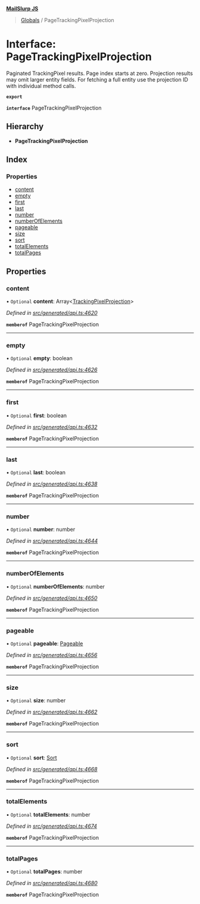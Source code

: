 **[MailSlurp JS](../README.md)**

> [Globals](../README.md) / PageTrackingPixelProjection

# Interface: PageTrackingPixelProjection

Paginated TrackingPixel results. Page index starts at zero. Projection results may omit larger entity fields. For fetching a full entity use the projection ID with individual method calls.

**`export`** 

**`interface`** PageTrackingPixelProjection

## Hierarchy

* **PageTrackingPixelProjection**

## Index

### Properties

* [content](pagetrackingpixelprojection.md#content)
* [empty](pagetrackingpixelprojection.md#empty)
* [first](pagetrackingpixelprojection.md#first)
* [last](pagetrackingpixelprojection.md#last)
* [number](pagetrackingpixelprojection.md#number)
* [numberOfElements](pagetrackingpixelprojection.md#numberofelements)
* [pageable](pagetrackingpixelprojection.md#pageable)
* [size](pagetrackingpixelprojection.md#size)
* [sort](pagetrackingpixelprojection.md#sort)
* [totalElements](pagetrackingpixelprojection.md#totalelements)
* [totalPages](pagetrackingpixelprojection.md#totalpages)

## Properties

### content

• `Optional` **content**: Array\<[TrackingPixelProjection](trackingpixelprojection.md)>

*Defined in [src/generated/api.ts:4620](https://github.com/mailslurp/mailslurp-client/blob/cce5bf2/src/generated/api.ts#L4620)*

**`memberof`** PageTrackingPixelProjection

___

### empty

• `Optional` **empty**: boolean

*Defined in [src/generated/api.ts:4626](https://github.com/mailslurp/mailslurp-client/blob/cce5bf2/src/generated/api.ts#L4626)*

**`memberof`** PageTrackingPixelProjection

___

### first

• `Optional` **first**: boolean

*Defined in [src/generated/api.ts:4632](https://github.com/mailslurp/mailslurp-client/blob/cce5bf2/src/generated/api.ts#L4632)*

**`memberof`** PageTrackingPixelProjection

___

### last

• `Optional` **last**: boolean

*Defined in [src/generated/api.ts:4638](https://github.com/mailslurp/mailslurp-client/blob/cce5bf2/src/generated/api.ts#L4638)*

**`memberof`** PageTrackingPixelProjection

___

### number

• `Optional` **number**: number

*Defined in [src/generated/api.ts:4644](https://github.com/mailslurp/mailslurp-client/blob/cce5bf2/src/generated/api.ts#L4644)*

**`memberof`** PageTrackingPixelProjection

___

### numberOfElements

• `Optional` **numberOfElements**: number

*Defined in [src/generated/api.ts:4650](https://github.com/mailslurp/mailslurp-client/blob/cce5bf2/src/generated/api.ts#L4650)*

**`memberof`** PageTrackingPixelProjection

___

### pageable

• `Optional` **pageable**: [Pageable](pageable.md)

*Defined in [src/generated/api.ts:4656](https://github.com/mailslurp/mailslurp-client/blob/cce5bf2/src/generated/api.ts#L4656)*

**`memberof`** PageTrackingPixelProjection

___

### size

• `Optional` **size**: number

*Defined in [src/generated/api.ts:4662](https://github.com/mailslurp/mailslurp-client/blob/cce5bf2/src/generated/api.ts#L4662)*

**`memberof`** PageTrackingPixelProjection

___

### sort

• `Optional` **sort**: [Sort](sort.md)

*Defined in [src/generated/api.ts:4668](https://github.com/mailslurp/mailslurp-client/blob/cce5bf2/src/generated/api.ts#L4668)*

**`memberof`** PageTrackingPixelProjection

___

### totalElements

• `Optional` **totalElements**: number

*Defined in [src/generated/api.ts:4674](https://github.com/mailslurp/mailslurp-client/blob/cce5bf2/src/generated/api.ts#L4674)*

**`memberof`** PageTrackingPixelProjection

___

### totalPages

• `Optional` **totalPages**: number

*Defined in [src/generated/api.ts:4680](https://github.com/mailslurp/mailslurp-client/blob/cce5bf2/src/generated/api.ts#L4680)*

**`memberof`** PageTrackingPixelProjection
